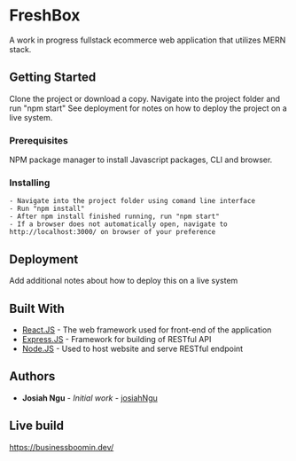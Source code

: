 # FreshBox

A work in progress fullstack ecommerce web application that utilizes MERN stack.

## Getting Started

Clone the project or download a copy. Navigate into the project folder and run "npm start" See deployment for notes on how to deploy the project on a live system.

### Prerequisites

NPM package manager to install Javascript packages, CLI and browser.

### Installing

```
- Navigate into the project folder using comand line interface
- Run "npm install"
- After npm install finished running, run "npm start"
- If a browser does not automatically open, navigate to http://localhost:3000/ on browser of your preference
```

## Deployment

Add additional notes about how to deploy this on a live system

## Built With

- [React.JS](http://www.dropwizard.io/1.0.2/docs/) - The web framework used for front-end of the application
- [Express.JS](https://maven.apache.org/) - Framework for building of RESTful API
- [Node.JS](https://rometools.github.io/rome/) - Used to host website and serve RESTful endpoint

## Authors

- **Josiah Ngu** - _Initial work_ - [josiahNgu](https://github.com/josiahNgu)

## Live build

https://businessboomin.dev/
